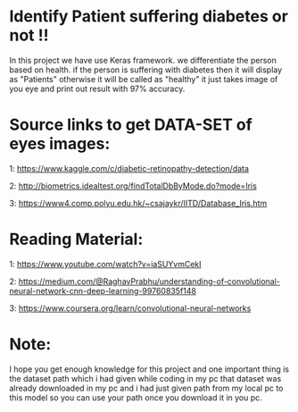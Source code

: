 # Identify Patient suffering diabetes or not !!

In this project we have use Keras framework. we differentiate the person based on health. if the person is suffering with diabetes then it will display as "Patients" otherwise it will be called as "healthy" it just takes image of you eye and print out result with 97% accuracy.

# Source links to get DATA-SET of eyes images:

1: https://www.kaggle.com/c/diabetic-retinopathy-detection/data

2: http://biometrics.idealtest.org/findTotalDbByMode.do?mode=Iris

3: https://www4.comp.polyu.edu.hk/~csajaykr/IITD/Database_Iris.htm

# Reading Material:

1: https://www.youtube.com/watch?v=iaSUYvmCekI

2: https://medium.com/@RaghavPrabhu/understanding-of-convolutional-neural-network-cnn-deep-learning-99760835f148

3: https://www.coursera.org/learn/convolutional-neural-networks

# Note: 

I hope you get enough knowledge for this project and one important thing is the dataset path which i had given while coding in my pc that dataset was already downloaded in my pc and i had just given path from my local pc to this model so you can use your path once you download it in you pc.


